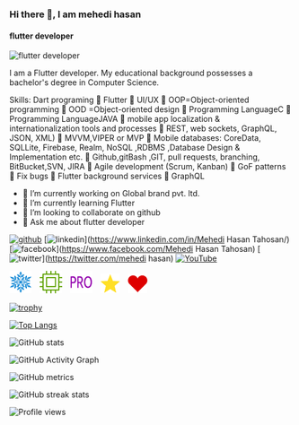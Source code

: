### Hi there 👋,  I am mehedi hasan 
#### flutter developer
![flutter developer](https://scontent.fdac142-1.fna.fbcdn.net/v/t39.30808-6/297190100_131118939625154_7144879788555033420_n.jpg?_nc_cat=107&ccb=1-7&_nc_sid=e3f864&_nc_ohc=UstubCRVk08AX92YpVa&_nc_ht=scontent.fdac142-1.fna&oh=00_AT_vtlaImt7KINbhsb9VoJcZM14LAOhXCx8TqRn0DTrxKg&oe=62EE9AF1)

I am a Flutter developer. My educational background possesses a bachelor's degree in Computer Science.

Skills: Dart programing   Flutter   UI/UX   OOP=Object-oriented programming  OOD =Object-oriented design  Programming LanguageC   Programming LanguageJAVA  mobile app localization & internationalization tools and processes  REST, web sockets, GraphQL, JSON, XML)  MVVM,VIPER or MVP  Mobile databases: CoreData, SQLLite, Firebase, Realm, NoSQL ,RDBMS ,Database Design  & Implementation etc.  Github,gitBash ,GIT, pull requests, branching, BitBucket,SVN, JIRA  Agile development (Scrum, Kanban)  GoF patterns  Fix bugs  Flutter background services  GraphQL 

- 🔭 I’m currently working on Global brand pvt. ltd. 
- 🌱 I’m currently learning Flutter 
- 👯 I’m looking to collaborate on github 
- 💬 Ask me about flutter developer 


[<img src='https://cdn.jsdelivr.net/npm/simple-icons@3.0.1/icons/github.svg' alt='github' height='40'>](https://github.com/dartmehedi)  [<img src='https://cdn.jsdelivr.net/npm/simple-icons@3.0.1/icons/linkedin.svg' alt='linkedin' height='40'>](https://www.linkedin.com/in/Mehedi Hasan Tahosan/)  [<img src='https://cdn.jsdelivr.net/npm/simple-icons@3.0.1/icons/facebook.svg' alt='facebook' height='40'>](https://www.facebook.com/Mehedi Hasan Tahosan)  [<img src='https://cdn.jsdelivr.net/npm/simple-icons@3.0.1/icons/twitter.svg' alt='twitter' height='40'>](https://twitter.com/mehedi hasan)  [<img src='https://cdn.jsdelivr.net/npm/simple-icons@3.0.1/icons/youtube.svg' alt='YouTube' height='40'>](https://www.youtube.com/channel/https://www.youtube.com/watch?v=szogq5Kr8nI)  

<a href='https://archiveprogram.github.com/'><img src='https://raw.githubusercontent.com/acervenky/animated-github-badges/master/assets/acbadge.gif' width='40' height='40'></a> <a href='https://docs.github.com/en/developers'><img src='https://raw.githubusercontent.com/acervenky/animated-github-badges/master/assets/devbadge.gif' width='40' height='40'></a> <a href='https://github.com/pricing'><img src='https://raw.githubusercontent.com/acervenky/animated-github-badges/master/assets/pro.gif' width='40' height='40'></a> <a href='https://stars.github.com/'><img src='https://raw.githubusercontent.com/acervenky/animated-github-badges/master/assets/starbadge.gif' width='35' height='35'></a> <a href='https://docs.github.com/en/github/supporting-the-open-source-community-with-github-sponsors'><img src='https://raw.githubusercontent.com/acervenky/animated-github-badges/master/assets/sponsorbadge.gif' width='35' height='35'></a> 

[![trophy](https://github-profile-trophy.vercel.app/?username=dartmehedi)](https://github.com/ryo-ma/github-profile-trophy)

[![Top Langs](https://github-readme-stats.vercel.app/api/top-langs/?username=dartmehedi)](https://github.com/anuraghazra/github-readme-stats)

![GitHub stats](https://github-readme-stats.vercel.app/api?username=dartmehedi&show_icons=true&count_private=true)  

![GitHub Activity Graph](https://activity-graph.herokuapp.com/graph?username=dartmehedi)  

![GitHub metrics](https://metrics.lecoq.io/dartmehedi)  

![GitHub streak stats](https://github-readme-streak-stats.herokuapp.com/?user=dartmehedi)  

![Profile views](https://gpvc.arturio.dev/dartmehedi)  
